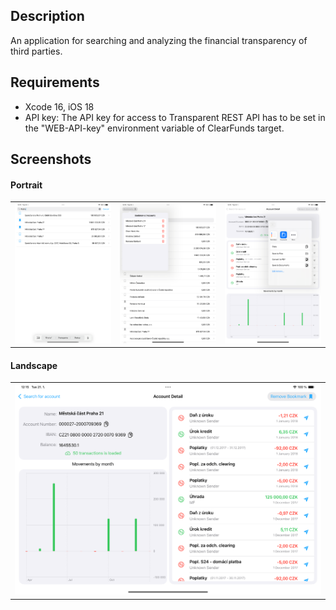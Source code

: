 ## Description
An application for searching and analyzing the financial transparency of third parties.

## Requirements
- Xcode 16, iOS 18
- API key: The API key for access to Transparent REST API has to be set in the "WEB-API-key" environment variable of ClearFunds target. 

## Screenshots
#### Portrait
|       |      |      |
| ----- | ---- | ---- |
| ![Account Searching](Screenshots/Search.png) | ![Bookmarks screen](Screenshots/Bookmarks.png) | ![Sharing Dialogue](Screenshots/Transaction_Sharing.png) |

#### Landscape
|       |
| ----- |
|![Account Details](Screenshots/Details_Landscape.png)|

